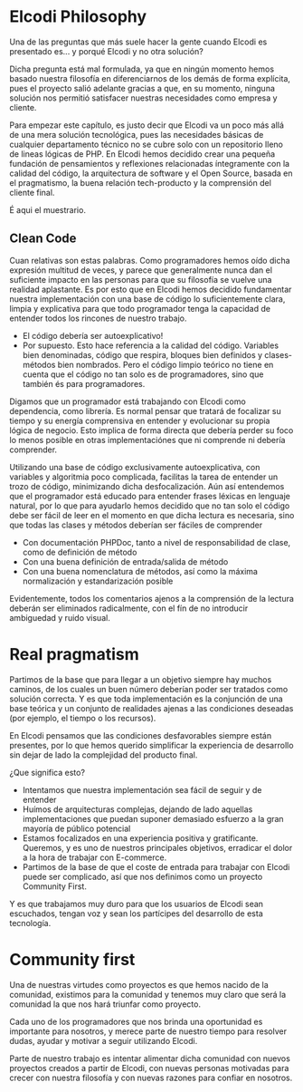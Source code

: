 # Elcodi Philosophy

Una de las preguntas que más suele hacer la gente cuando Elcodi es presentado 
es... y porqué Elcodi y no otra solución?

Dicha pregunta está mal formulada, ya que en ningún momento hemos basado nuestra 
filosofía en diferenciarnos de los demás de forma explícita, pues el proyecto 
salió adelante gracias a que, en su momento, ninguna solución nos permitió 
satisfacer nuestras necesidades como empresa y cliente.

Para empezar este capítulo, es justo decir que Elcodi va un poco más allá de una 
mera solución tecnológica, pues las necesidades básicas de cualquier 
departamento técnico no se cubre solo con un repositorio lleno de lineas lógicas 
de PHP. En Elcodi hemos decidido crear una pequeña fundación de pensamientos y 
reflexiones relacionadas íntegramente con la calidad del código, la arquitectura 
de software y el Open Source, basada en el pragmatismo, la buena relación 
tech-producto y la comprensión del cliente final.

É aqui el muestrario.

## Clean Code

Cuan relativas son estas palabras. Como programadores hemos oído dicha expresión 
multitud de veces, y parece que generalmente nunca dan el suficiente impacto en 
las personas para que su filosofía se vuelve una realidad aplastante. Es por 
esto que en Elcodi hemos decidido fundamentar nuestra implementación con una 
base de código lo suficientemente clara, limpia y explicativa para que todo 
programador tenga la capacidad de entender todos los rincones de nuestro 
trabajo.

- El código debería ser autoexplicativo!
- Por supuesto. Esto hace referencia a la calidad del código. Variables bien 
denominadas, código que respira, bloques bien definidos y clases-métodos bien 
nombrados. Pero el código limpio teórico no tiene en cuenta que el código no tan
solo es de programadores, sino que también és para programadores.

Digamos que un programador está trabajando con Elcodi como dependencia, como 
librería. Es normal pensar que tratará de focalizar su tiempo y su energía 
comprensiva en entender y evolucionar su propia lógica de negocio. Esto implica 
de forma directa que debería perder su foco lo menos posible en otras 
implementaciónes que ni comprende ni debería comprender.

Utilizando una base de código exclusivamente autoexplicativa, con variables y 
algoritmia poco complicada, facilitas la tarea de entender un trozo de código, 
minimizando dicha desfocalización. Aún así entendemos que el programador está 
educado para entender frases léxicas en lenguaje natural, por lo que para 
ayudarlo hemos decidido que no tan solo el código debe ser fácil de leer en el 
momento en que dicha lectura es necesaria, sino que todas las clases y métodos 
deberían ser fáciles de comprender

- Con documentación PHPDoc, tanto a nivel de responsabilidad de clase, como de 
definición de método
- Con una buena definición de entrada/salida de método
- Con una buena nomenclatura de métodos, así como la máxima normalización y 
estandarización posible

Evidentemente, todos los comentarios ajenos a la comprensión de la lectura 
deberán ser eliminados radicalmente, con el fín de no introducir ambiguedad y 
ruido visual.

# Real pragmatism

Partimos de la base que para llegar a un objetivo siempre hay muchos caminos, de 
los cuales un buen número deberían poder ser tratados como solución correcta. Y 
es que toda implementación es la conjunción de una base teórica y un conjunto de 
realidades ajenas a las condiciones deseadas (por ejemplo, el tiempo o los 
recursos).

En Elcodi pensamos que las condiciones desfavorables siempre están presentes, 
por lo que hemos querido simplificar la experiencia de desarrollo sin dejar de 
lado la complejidad del producto final.

¿Que significa esto?

- Intentamos que nuestra implementación sea fácil de seguir y de entender
- Huímos de arquitecturas complejas, dejando de lado aquellas implementaciones 
que puedan suponer demasiado esfuerzo a la gran mayoría de público potencial
- Estamos focalizados en una experiencia positiva y gratificante. Queremos, y es 
uno de nuestros principales objetivos, erradicar el dolor a la hora de trabajar 
con E-commerce.
- Partimos de la base de que el coste de entrada para trabajar con Elcodi puede 
ser complicado, así que nos definimos como un proyecto Community First.

Y es que trabajamos muy duro para que los usuarios de Elcodi sean escuchados, 
tengan voz y sean los partícipes del desarrollo de esta tecnología.

# Community first

Una de nuestras virtudes como proyectos es que hemos nacido de la comunidad, 
existimos para la comunidad y tenemos muy claro que será la comunidad la que nos 
hará triunfar como proyecto.

Cada uno de los programadores que nos brinda una oportunidad es importante para 
nosotros, y merece parte de nuestro tiempo para resolver dudas, ayudar y motivar 
a seguir utilizando Elcodi.

Parte de nuestro trabajo es intentar alimentar dicha comunidad con nuevos 
proyectos creados a partir de Elcodi, con nuevas personas motivadas para crecer 
con nuestra filosofía y con nuevas razones para confiar en nosotros.